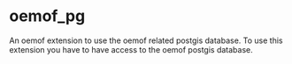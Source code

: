 # oemof_pg
An oemof extension to use the oemof related postgis database. To use this extension you have to have access to the oemof postgis database.
